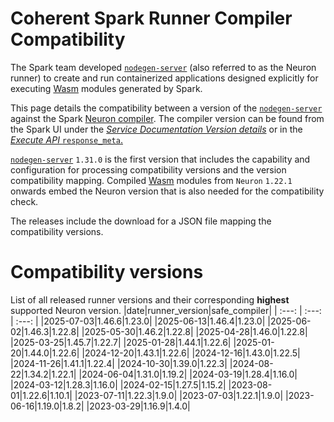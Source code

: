 
Coherent Spark Runner Compiler Compatibility
============================================


The Spark team developed [`nodegen-server`](https://github.com/orgs/Coherent-Partners/packages/container/package/nodegen-server) (also referred to as the Neuron runner) to create and run containerized applications designed explicitly for executing [Wasm](https://webassembly.org/) modules generated by Spark.

This page details the compatibility between a version of the [`nodegen-server`](https://github.com/orgs/Coherent-Partners/packages/container/package/nodegen-server) against the Spark [Neuron compiler](https://docs.coherent.global/build-spark-services/neuron/release-history). The compiler version can be found from the Spark UI under the _[Service Documentation Version details](https://docs.coherent.global/navigation/service-documentation#version-details)_ or in the [_Execute API_ `response_meta`.](https://docs.coherent.global/spark-apis/execute-api/execute-api-v3#response_meta)

[`nodegen-server`](https://github.com/orgs/Coherent-Partners/packages/container/package/nodegen-server) `1.31.0` is the first version that includes the capability and configuration for processing compatibility versions and the version compatibility mapping. Compiled  [Wasm](https://webassembly.org/) modules from `Neuron` `1.22.1` onwards embed the Neuron version that is also needed for the compatibility check.

The releases include the download for a JSON file mapping the compatibility versions.


# Compatibility versions


List of all released runner versions and their corresponding __highest__ supported Neuron version.
|date|runner_version|safe_compiler|
| :---: | :---: | :---: |
|2025-07-03|1.46.6|1.23.0|
|2025-06-13|1.46.4|1.23.0|
|2025-06-02|1.46.3|1.22.8|
|2025-05-30|1.46.2|1.22.8|
|2025-04-28|1.46.0|1.22.8|
|2025-03-25|1.45.7|1.22.7|
|2025-01-28|1.44.1|1.22.6|
|2025-01-20|1.44.0|1.22.6|
|2024-12-20|1.43.1|1.22.6|
|2024-12-16|1.43.0|1.22.5|
|2024-11-26|1.41.1|1.22.4|
|2024-10-30|1.39.0|1.22.3|
|2024-08-22|1.34.2|1.22.1|
|2024-06-04|1.31.0|1.19.2|
|2024-03-19|1.28.4|1.16.0|
|2024-03-12|1.28.3|1.16.0|
|2024-02-15|1.27.5|1.15.2|
|2023-08-01|1.22.6|1.10.1|
|2023-07-11|1.22.3|1.9.0|
|2023-07-03|1.22.1|1.9.0|
|2023-06-16|1.19.0|1.8.2|
|2023-03-29|1.16.9|1.4.0|
